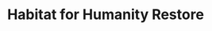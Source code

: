 ---
title: "Habitat for Humanity Restore"
url: /baltimore/habitat-for-humanity-restore/
shop: charity
---